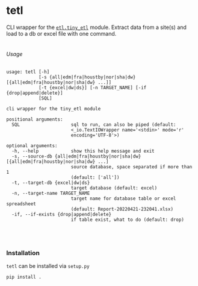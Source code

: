# tetl

CLI wrapper for the [`etl.tiny_etl`](https://github.com/dumit98/projects/tree/master/tetl-cli) module. Extract data from a site(s) and load to a db or excel file with one command.
<br/><br/>

###### Usage

```
usage: tetl [-h]
            [-s {all|edm|fra|houstby|nor|sha|dw} [{all|edm|fra|houstby|nor|sha|dw} ...]]
            [-t {excel|dw|ds}] [-n TARGET_NAME] [-if {drop|append|delete}]
            [SQL]

cli wrapper for the tiny_etl module

positional arguments:
  SQL                   sql to run, can also be piped (default:
                        <_io.TextIOWrapper name='<stdin>' mode='r'
                        encoding='UTF-8'>)

optional arguments:
  -h, --help            show this help message and exit
  -s, --source-db {all|edm|fra|houstby|nor|sha|dw} [{all|edm|fra|houstby|nor|sha|dw} ...]
                        source database, space separated if more than 1
                        (default: ['all'])
  -t, --target-db {excel|dw|ds}
                        target database (default: excel)
  -n, --target-name TARGET_NAME
                        target name for database table or excel spreadsheet
                        (default: Report-20220421-232041.xlsx)
  -if, --if-exists {drop|append|delete}
                        if table exist, what to do (default: drop)
```
<br/><br/>

### Installation
`tetl` can be installed via `setup.py`

```
pip install .
```
